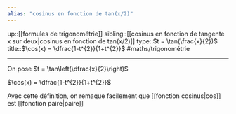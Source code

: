 ```yaml
---
alias: "cosinus en fonction de tan(x/2)"
---
```

up::[[formules de trigonométrie]]
sibling::[[cosinus en fonction de tangente x sur deux|cosinus en fonction de tan(x/2)]]
type::$t = \tan(\frac{x}{2})$
title::$\cos(x) = \dfrac{1-t^{2}}{1+t^{2}}$
#maths/trigonométrie

---

On pose $t = \tan\left(\dfrac{x}{2}\right)$

$\cos(x) = \dfrac{1-t^{2}}{1+t^{2}}$


Avec cette définition, on remaque façilement que [[fonction cosinus|cos]] est [[fonction paire|paire]]
